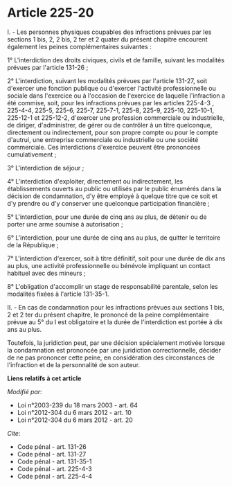 # Article 225-20

I. - Les personnes physiques coupables des infractions prévues par les sections 1 bis, 2, 2 bis, 2 ter et 2 quater du présent
chapitre encourent également les peines complémentaires suivantes : 

1° L'interdiction des droits civiques, civils et de famille, suivant les modalités prévues par l'article 131-26 ; 

2° L'interdiction, suivant les modalités prévues par l'article 131-27, soit d'exercer une fonction publique ou d'exercer
l'activité professionnelle ou sociale dans l'exercice ou à l'occasion de l'exercice de laquelle l'infraction a été commise,
soit, pour les infractions prévues par les articles 225-4-3
, 225-4-4, 225-5, 225-6, 225-7, 225-7-1, 225-8, 225-9, 225-10, 225-10-1, 225-12-1 et 225-12-2, d'exercer une profession
commerciale ou industrielle, de diriger, d'administrer, de gérer ou de contrôler à un titre quelconque, directement ou
indirectement, pour son propre compte ou pour le compte d'autrui, une entreprise commerciale ou industrielle ou une société
commerciale. Ces interdictions d'exercice peuvent être prononcées cumulativement ; 

3° L'interdiction de séjour ; 

4° L'interdiction d'exploiter, directement ou indirectement, les établissements ouverts au public ou utilisés par le public
énumérés dans la décision de condamnation, d'y être employé à quelque titre que ce soit et d'y prendre ou d'y conserver une
quelconque participation financière ; 

5° L'interdiction, pour une durée de cinq ans au plus, de détenir ou de porter une arme soumise à autorisation ; 

6° L'interdiction, pour une durée de cinq ans au plus, de quitter le territoire de la République ; 

7° L'interdiction d'exercer, soit à titre définitif, soit pour une durée de dix ans au plus, une activité professionnelle ou
bénévole impliquant un contact habituel avec des mineurs ; 

8° L'obligation d'accomplir un stage de responsabilité parentale, selon les modalités fixées à l'article 131-35-1. 

II. - En cas de condamnation pour les infractions prévues aux sections 1 bis, 2 et 2 ter du présent chapitre, le prononcé de
la peine complémentaire prévue au 5° du I est obligatoire et la durée de l'interdiction est portée à dix ans au plus. 

Toutefois, la juridiction peut, par une décision spécialement motivée lorsque la condamnation est prononcée par une
juridiction correctionnelle, décider de ne pas prononcer cette peine, en considération des circonstances de l'infraction et
de la personnalité de son auteur.

**Liens relatifs à cet article**

_Modifié par_:

  - Loi n°2003-239 du 18 mars 2003 - art. 64
  - Loi n°2012-304 du 6 mars 2012 - art. 10
  - Loi n°2012-304 du 6 mars 2012 - art. 20

_Cite_:

  - Code pénal - art. 131-26
  - Code pénal - art. 131-27
  - Code pénal - art. 131-35-1
  - Code pénal - art. 225-4-3
  - Code pénal - art. 225-4-4

